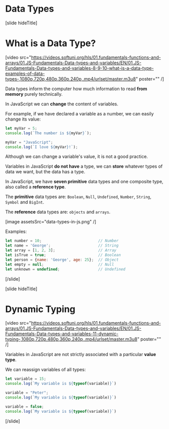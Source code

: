 # Data Types


[slide hideTitle]

# What is a Data Type?

[video src="https://videos.softuni.org/hls/01.fundamentals-functions-and-arrays/01.JS-Fundamentals-Data-types-and-variables/EN/01.JS-Fundamentals-Data-types-and-variables-8-9-10-what-is-a-data-type-examples-of-data-types-,1080p,720p,480p,360p,240p,.mp4/urlset/master.m3u8" poster="" /]


Data types inform the computer how much information to read **from memory** purely technically.

In JavaScript we can **change** the content of variables. 

For example, if we have declared a variable as a number, we can easily change its value:

``` js live
let myVar = 5;
console.log(`The number is ${myVar}`);

myVar = "JavaScript";
console.log(`I love ${myVar}!`);
```
Although we can change a variable's value, it is not a good practice.

Variables in JavaScript **do not have** a type, we can **store** whatever types of data we want, but the data has a type.

In JavaScript, we have **seven primitive** data types and one composite type, also called a **reference type**.

The **primitive** data types are: `Boolean`, `Null`, `Undefined`, `Number`, `String`, `Symbol` and `BigInt`.

The **reference** data types are: `objects` and `arrays`.

[image assetsSrc="data-types-in-js.png" /]

Examples:
``` js
let number = 10; 					     // Number
let name = 'George';				     // String
let array = [1, 2, 3];				     // Array
let isTrue = true;					     // Boolean
let person = {name: 'George', age: 25};	 // Object
let empty = null;					     // Null
let unknown = undefined;				 // Undefined
```
[/slide]


[slide hideTitle]


# Dynamic Typing

[video src="https://videos.softuni.org/hls/01.fundamentals-functions-and-arrays/01.JS-Fundamentals-Data-types-and-variables/EN/01.JS-Fundamentals-Data-types-and-variables-11-dynamic-typing-,1080p,720p,480p,360p,240p,.mp4/urlset/master.m3u8" poster="" /]

Variables in JavaScript are not strictly associated with a particular **value type**.

We can reassign variables of all types:

``` js live
let variable = 15; 
console.log(`My variable is ${typeof(variable)}`)

variable = "Peter"; 
console.log(`My variable is ${typeof(variable)}`)

variable = false;
console.log(`My variable is ${typeof(variable)}`)
```

[/slide]
